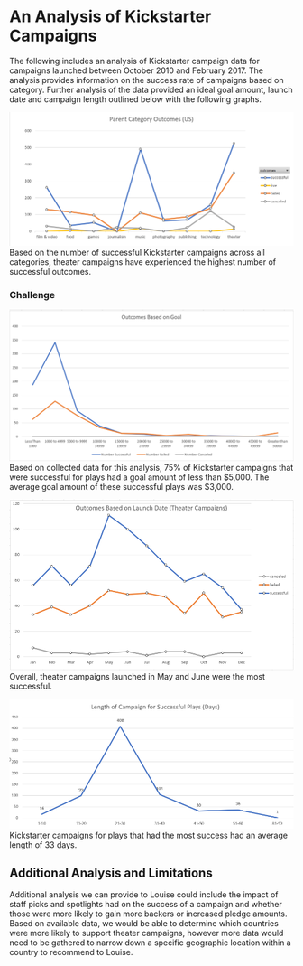 # An Analysis of Kickstarter Campaigns

The following includes an analysis of Kickstarter campaign data for campaigns launched between October 2010 and February 2017. The analysis provides information on the success rate of campaigns based on category. Further analysis of the data provided an ideal goal amount, launch date and campaign length outlined below with the following graphs.  

![Category Outcome Chart](https://github.com/arodriguez82/kickstarter-analysis/blob/master/Parent%20Category%20Outcome%20Chart.png?raw=true)
Based on the number of successful Kickstarter campaigns across all categories, theater campaigns have experienced the highest number of successful outcomes.  

### Challenge

![Outcomes Based on Goal](https://github.com/arodriguez82/kickstarter-analysis/blob/master/Outcomes%20Based%20on%20Goal.png?raw=true)
Based on collected data for this analysis, 75% of Kickstarter campaigns that were successful for plays had a goal amount of less than $5,000. The average goal amount of these successful plays was $3,000.  


![Outcomes Based on Launch Date](https://github.com/arodriguez82/kickstarter-analysis/blob/master/Outcomes%20Based%20on%20Launch%20Date.png?raw=true)
Overall, theater campaigns launched in May and June were the most successful.


![Length of Campaign](https://github.com/arodriguez82/kickstarter-analysis/blob/master/Length%20of%20Campaign.png?raw=true)
Kickstarter campaigns for plays that had the most success had an average length of 33 days.


## Additional Analysis and Limitations
Additional analysis we can provide to Louise could include the impact of staff picks and spotlights had on the success of a campaign and whether those were more likely to gain more backers or increased pledge amounts. Based on available data, we would be able to determine which countries were more likely to support theater campaigns, however more data would need to be gathered to narrow down a specific geographic location within a country to recommend to Louise. 
